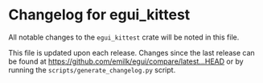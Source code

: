 # Changelog for egui_kittest
All notable changes to the `egui_kittest` crate will be noted in this file.


This file is updated upon each release.
Changes since the last release can be found at <https://github.com/emilk/egui/compare/latest...HEAD> or by running the `scripts/generate_changelog.py` script.


